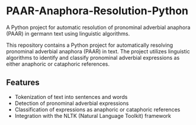 # PAAR-Anaphora-Resolution-Python
A Python project for automatic resolution of pronominal adverbial anaphora (PAAR) in germann text using linguistic algorithms.

This repository contains a Python project for automatically resolving pronominal adverbial anaphora (PAAR) in text. The project utilizes linguistic algorithms to identify and classify pronominal adverbial expressions as either anaphoric or cataphoric references.

## Features
- Tokenization of text into sentences and words
- Detection of pronominal adverbial expressions
- Classification of expressions as anaphoric or cataphoric references
- Integration with the NLTK (Natural Language Toolkit) framework
